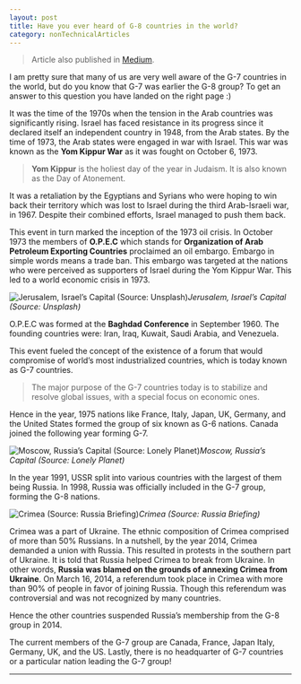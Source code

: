 ```yaml
---
layout: post 
title: Have you ever heard of G-8 countries in the world?
category: nonTechnicalArticles
---
```


> Article also published in [Medium](https://surajsv.medium.com/).

I am pretty sure that many of us are very well aware of the G-7 countries in the world, but do you know that G-7 was earlier the G-8 group? To get an answer to this question you have landed on the right page :)

It was the time of the 1970s when the tension in the Arab countries was significantly rising. Israel has faced resistance in its progress since it declared itself an independent country in 1948, from the Arab states. By the time of 1973, the Arab states were engaged in war with Israel. This war was known as the **Yom Kippur War** as it was fought on October 6, 1973.
> **Yom Kippur** is the holiest day of the year in Judaism. It is also known as the Day of Atonement.

It was a retaliation by the Egyptians and Syrians who were hoping to win back their territory which was lost to Israel during the third Arab-Israeli war, in 1967. Despite their combined efforts, Israel managed to push them back.

This event in turn marked the inception of the 1973 oil crisis. In October 1973 the members of **O.P.E.C** which stands for **Organization of Arab Petroleum Exporting Countries** proclaimed an oil embargo. Embargo in simple words means a trade ban. This embargo was targeted at the nations who were perceived as supporters of Israel during the Yom Kippur War. This led to a world economic crisis in 1973.

![Jerusalem, Israel’s Capital (Source: Unsplash)](https://cdn-images-1.medium.com/max/2000/1*AKA4fu-nSCwmhVTaMR9rzg.jpeg)*Jerusalem, Israel’s Capital (Source: Unsplash)*

O.P.E.C was formed at the **Baghdad Conference** in September 1960. The founding countries were: Iran, Iraq, Kuwait, Saudi Arabia, and Venezuela.

This event fueled the concept of the existence of a forum that would compromise of world’s most industrialized countries, which is today known as G-7 countries.
> The major purpose of the G-7 countries today is to stabilize and resolve global issues, with a special focus on economic ones.

Hence in the year, 1975 nations like France, Italy, Japan, UK, Germany, and the United States formed the group of six known as G-6 nations. Canada joined the following year forming G-7.

![Moscow, Russia’s Capital (Source: Lonely Planet)](https://cdn-images-1.medium.com/max/8566/1*4_u8Ox_AvU6Nry8Pek5nVQ.jpeg)*Moscow, Russia’s Capital (Source: Lonely Planet)*

In the year 1991, USSR split into various countries with the largest of them being Russia. In 1998, Russia was officially included in the G-7 group, forming the G-8 nations.

![Crimea (Source: Russia Briefing)](https://cdn-images-1.medium.com/max/2000/1*sH_x6txItnFtA61rTN-hVA.jpeg)*Crimea (Source: Russia Briefing)*

Crimea was a part of Ukraine. The ethnic composition of Crimea comprised of more than 50% Russians. In a nutshell, by the year 2014, Crimea demanded a union with Russia. This resulted in protests in the southern part of Ukraine. It is told that Russia helped Crimea to break from Ukraine. In other words, **Russia was blamed on the grounds of annexing Crimea from Ukraine**. On March 16, 2014, a referendum took place in Crimea with more than 90% of people in favor of joining Russia. Though this referendum was controversial and was not recognized by many countries.

Hence the other countries suspended Russia’s membership from the G-8 group in 2014.

The current members of the G-7 group are Canada, France, Japan Italy, Germany, UK, and the US. Lastly, there is no headquarter of G-7 countries or a particular nation leading the G-7 group!

----------------
